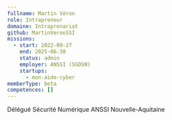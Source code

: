 ```yaml
---
fullname: Martin Véron
role: Intrapreneur
domaine: Intraprenariat
github: MartinVeronSSI
missions:
  - start: 2022-09-27
    end: 2025-06-30
    status: admin
    employer: ANSSI (SGDSN)
    startups:
      - mon-aide-cyber
memberType: beta
competences: []
---
```

Délégué Sécurité Numérique ANSSI Nouvelle-Aquitaine